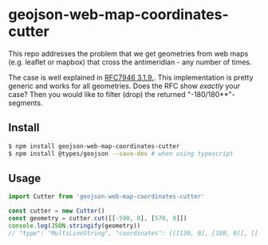 # geojson-web-map-coordinates-cutter

This repo addresses the problem that we get geometries from web maps (e.g. leaflet or mapbox)
that cross the antimeridian - any number of times.

The case is well explained in [RFC7946 3.1.9.](https://tools.ietf.org/html/rfc7946#section-3.1.9).
This implementation is pretty generic and works for all geometries.
Does the RFC show _exactly_ your case? Then you would like to filter (drop) the returned "-180/180\*\*"-segments.

## Install

```sh
$ npm install geojson-web-map-coordinates-cutter
$ npm install @types/geojson --save-dev # when using typescript
```

## Usage

```js
import Cutter from 'geojson-web-map-coordinates-cutter'

const cutter = new Cutter()
const geometry = cutter.cut([[-590, 0], [570, 0]])
console.log(JSON.stringify(geometry))
// "type": "MultiLineString", "coordinates": [[[130, 0], [180, 0]], [[-180, 0], [180, 0]], [[-180, 0], [-150, 0]]] ...
```
